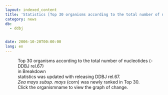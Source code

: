 ```yaml
---
layout: indexed_content
title: 'Statistics [Top 30 organisms according to the total number of nucleotides] Update'
category: news
db:
  - ddbj


date: 2006-10-20T00:00:00
lang: en
---
```


<html>
<dd>Top 30 organisms according to the total number of nucleotides (-DDBJ rel.67)<br>in Breakdown<br>statistics was updated with releasing DDBJ rel.67.<br><i>Zea mays subsp. mays</i> (corn) was newly ranked in Top 30.<br>Click the organismname to view the graph of change.</dd>
</html>
